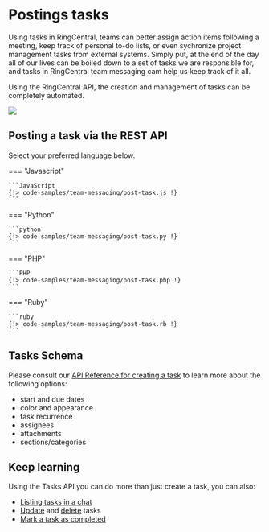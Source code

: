 # Postings tasks

Using tasks in RingCentral, teams can better assign action items following a meeting, keep track of personal to-do lists, or even sychronize project management tasks from external systems. Simply put, at the end of the day all of our lives can be boiled down to a set of tasks we are responsible for, and tasks in RingCentral team messaging cam help us keep track of it all. 

Using the RingCentral API, the creation and management of tasks can be completely automated. 

<img src="../task.png" class="img-fluid" style="max-width: 800px">

## Posting a task via the REST API

Select your preferred language below.

=== "Javascript"

    ```JavaScript
    {!> code-samples/team-messaging/post-task.js !}
    ```

=== "Python"

    ```python
    {!> code-samples/team-messaging/post-task.py !}
    ```

=== "PHP"

    ```PHP
    {!> code-samples/team-messaging/post-task.php !}
    ```

=== "Ruby"

    ```ruby
    {!> code-samples/team-messaging/post-task.rb !}
    ```

## Tasks Schema

Please consult our [API Reference for creating a task](https://developers.ringcentral.com/api-reference/Tasks/createTask) to learn more about the following options:

* start and due dates
* color and appearance
* task recurrence
* assignees
* attachments
* sections/categories

## Keep learning

Using the Tasks API you can do more than just create a task, you can also:

* [Listing tasks in a chat](https://developers.ringcentral.com/api-reference/Tasks/listChatTasks)
* [Update](https://developers.ringcentral.com/api-reference/Tasks/patchTask) and [delete](https://developers.ringcentral.com/api-reference/Tasks/deleteTask) tasks
* [Mark a task as completed](https://developers.ringcentral.com/api-reference/Tasks/completeTask)
